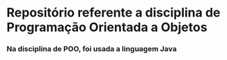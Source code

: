# Repositório referente a disciplina de Programação Orientada a Objetos

### Na disciplina de POO, foi usada a linguagem Java
